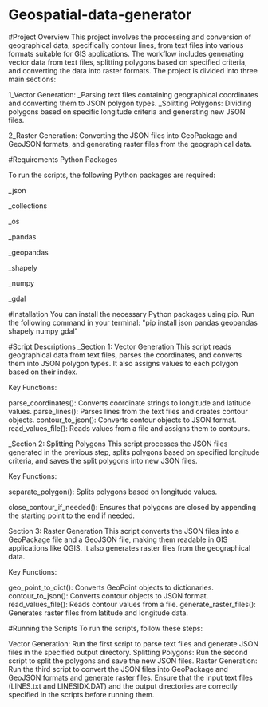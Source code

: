 # Geospatial-data-generator
#Project Overview
This project involves the processing and conversion of geographical data, specifically contour lines, from text files into various formats suitable for GIS applications. The workflow includes generating vector data from text files, splitting polygons based on specified criteria, and converting the data into raster formats. The project is divided into three main sections:

1_Vector Generation:
_Parsing text files containing geographical coordinates and converting them to JSON polygon types.
_Splitting Polygons: Dividing polygons based on specific longitude criteria and generating new JSON files.

2_Raster Generation: Converting the JSON files into GeoPackage and GeoJSON formats, and generating raster files from the geographical data.

#Requirements
Python Packages


To run the scripts, the following Python packages are required:

_json

_collections

_os

_pandas

_geopandas

_shapely

_numpy

_gdal


#Installation
You can install the necessary Python packages using pip. Run the following command in your terminal:
"pip install json pandas geopandas shapely numpy gdal"

#Script Descriptions
_Section 1: Vector Generation
This script reads geographical data from text files, parses the coordinates, and converts them into JSON polygon types. It also assigns values to each polygon based on their index.

Key Functions:

parse_coordinates(): Converts coordinate strings to longitude and latitude values.
parse_lines(): Parses lines from the text files and creates contour objects.
contour_to_json(): Converts contour objects to JSON format.
read_values_file(): Reads values from a file and assigns them to contours.

_Section 2: Splitting Polygons
This script processes the JSON files generated in the previous step, splits polygons based on specified longitude criteria, and saves the split polygons into new JSON files.

Key Functions:

separate_polygon(): 
Splits polygons based on longitude values.

close_contour_if_needed():
Ensures that polygons are closed by appending the starting point to the end if needed.

Section 3: Raster Generation
This script converts the JSON files into a GeoPackage file and a GeoJSON file, making them readable in GIS applications like QGIS. It also generates raster files from the geographical data.

Key Functions:

geo_point_to_dict(): Converts GeoPoint objects to dictionaries.
contour_to_json(): Converts contour objects to JSON format.
read_values_file(): Reads contour values from a file.
generate_raster_files(): Generates raster files from latitude and longitude data.

#Running the Scripts
To run the scripts, follow these steps:

Vector Generation: Run the first script to parse text files and generate JSON files in the specified output directory.
Splitting Polygons: Run the second script to split the polygons and save the new JSON files.
Raster Generation: Run the third script to convert the JSON files into GeoPackage and GeoJSON formats and generate raster files.
Ensure that the input text files (LINES.txt and LINESIDX.DAT) and the output directories are correctly specified in the scripts before running them.
